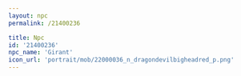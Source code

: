 ```yaml
---
layout: npc
permalink: /21400236

title: Npc
id: '21400236'
npc_name: 'Girant'
icon_url: 'portrait/mob/22000036_n_dragondevilbigheadred_p.png'
---
```

